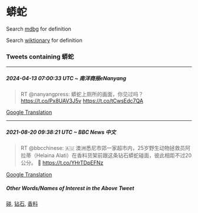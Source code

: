 # 蟒蛇

Search [mdbg](https://www.mdbg.net/chinese/dictionary?page=worddict&wdrst=0&wdqb=蟒蛇) for definition

Search [wiktionary](https://en.wiktionary.org/wiki/蟒蛇) for definition

### Tweets containing 蟒蛇

___
##### 2024-04-13 07:00:33 UTC ~ 南洋商报eNanyang
> RT @nanyangpress: 蟒蛇上厕所的画面，你见过吗？ https://t.co/Px8UAV3J5v https://t.co/tCwsEdc7QA

[Google Translation](https://translate.google.com/?hi=en&tab=TT&sl=zh-CN&tl=en&op=translate&text=RT+%40nanyangpress%3A+%E8%9F%92%E8%9B%87%E4%B8%8A%E5%8E%95%E6%89%80%E7%9A%84%E7%94%BB%E9%9D%A2%EF%BC%8C%E4%BD%A0%E8%A7%81%E8%BF%87%E5%90%97%EF%BC%9F+https%3A%2F%2Ft.co%2FPx8UAV3J5v+https%3A%2F%2Ft.co%2FtCwsEdc7QA)
___
##### 2021-08-20 09:38:21 UTC ~ BBC News 中文
> RT @bbcchinese: 🇦🇺 澳洲悉尼市郊一家超市内，25岁野生动物拯救员阿拉蒂（Helaina Alati）在香料货架前跟这条钻石蟒蛇碰面，彼此相距不过20公分。 🐍 https://t.co/YHrTDpEFNz

[Google Translation](https://translate.google.com/?hi=en&tab=TT&sl=zh-CN&tl=en&op=translate&text=RT+%40bbcchinese%3A+%F0%9F%87%A6%F0%9F%87%BA+%E6%BE%B3%E6%B4%B2%E6%82%89%E5%B0%BC%E5%B8%82%E9%83%8A%E4%B8%80%E5%AE%B6%E8%B6%85%E5%B8%82%E5%86%85%EF%BC%8C25%E5%B2%81%E9%87%8E%E7%94%9F%E5%8A%A8%E7%89%A9%E6%8B%AF%E6%95%91%E5%91%98%E9%98%BF%E6%8B%89%E8%92%82%EF%BC%88Helaina+Alati%EF%BC%89%E5%9C%A8%E9%A6%99%E6%96%99%E8%B4%A7%E6%9E%B6%E5%89%8D%E8%B7%9F%E8%BF%99%E6%9D%A1%E9%92%BB%E7%9F%B3%E8%9F%92%E8%9B%87%E7%A2%B0%E9%9D%A2%EF%BC%8C%E5%BD%BC%E6%AD%A4%E7%9B%B8%E8%B7%9D%E4%B8%8D%E8%BF%8720%E5%85%AC%E5%88%86%E3%80%82+%F0%9F%90%8D+https%3A%2F%2Ft.co%2FYHrTDpEFNz)
##### Other Words/Names of Interest in the Above Tweet
[碰](碰.md), [钻石](钻石.md), [香料](香料.md)
